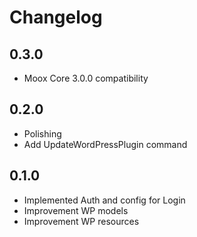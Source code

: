 # Changelog

## 0.3.0

-   Moox Core 3.0.0 compatibility

## 0.2.0

-   Polishing
-   Add UpdateWordPressPlugin command

## 0.1.0

-   Implemented Auth and config for Login
-   Improvement WP models
-   Improvement WP resources
